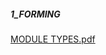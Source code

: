 ##### 1_FORMING

[MODULE TYPES.pdf](https://github.com/erengozdeanil/Earthy_4.2_ConnAction/files/7462812/MODULE.TYPES.pdf)
